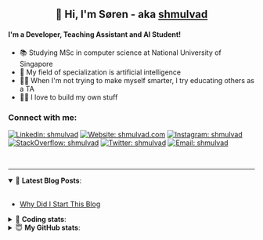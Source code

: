 <h2 align="center">
	👋 Hi, I'm Søren - aka <a href="https://shmulvad.com">shmulvad</a>
</h2>

#### I'm a Developer, Teaching Assistant and AI Student!
- 📚 Studying MSc in computer science at National University of Singapore
- 🧠 My field of specialization is artificial intelligence
- 👨‍🏫 When I'm not trying to make myself smarter, I try educating others as a TA
- 👨‍💻 I love to build my own stuff

### Connect with me:

[![Linkedin: shmulvad](https://img.shields.io/badge/shmulvad-blue?style=flat&logo=Linkedin&logoColor=white)][linkedin]
[![Website: shmulvad.com](https://img.shields.io/badge/shmulvad.com-47CCCC?&style=flat&logo=Google-Chrome&logoColor=white)][website]
[![Instagram: shmulvad](https://img.shields.io/badge/-@shmulvad-purple?style=flat&logo=Instagram&logoColor=white)][instagram]
[![StackOverflow: shmulvad](https://img.shields.io/badge/shmulvad-FE7A16?style=flat&logo=stack-overflow&logoColor=white)][stackOverflow]
[![Twitter: shmulvad](https://img.shields.io/badge/@shmulvad-1ca0f1?style=flat&logo=twitter&logoColor=white)][twitter]
[![Email: shmulvad](https://img.shields.io/badge/shmulvad-D14836?style=flat&logo=gmail&logoColor=white)][mail]

<br />

---

<details open>
 <summary>📕 <b>Latest Blog Posts</b>: </summary>

<br>

<!-- BLOG-POST-LIST:START -->
- [Why Did I Start This Blog](https://shmulvad.com/blog/why-did-start-this-blog)
<!-- BLOG-POST-LIST:END -->

</details>

<!-- --- -->

<details>
 <summary>🤖 <b>Coding stats</b>: </summary>

<br>

<!--START_SECTION:waka-->
**I'm a Night 🦉** 

```text
🌞 Morning    69 commits     ██░░░░░░░░░░░░░░░░░░░░░░░   8.2% 
🌆 Daytime    305 commits    █████████░░░░░░░░░░░░░░░░   36.27% 
🌃 Evening    291 commits    ████████░░░░░░░░░░░░░░░░░   34.6% 
🌙 Night      176 commits    █████░░░░░░░░░░░░░░░░░░░░   20.93%

```


📊 **This Week I Spent My Time On** 

```text
💬 Programming Languages: 
Python                   5 hrs 1 min         █████████████░░░░░░░░░░░░   55.41% 
Other                    1 hr 34 mins        ████░░░░░░░░░░░░░░░░░░░░░   17.3% 
Text                     1 hr 22 mins        ███░░░░░░░░░░░░░░░░░░░░░░   15.11% 
SQL                      50 mins             ██░░░░░░░░░░░░░░░░░░░░░░░   9.2% 
JavaScript               7 mins              ░░░░░░░░░░░░░░░░░░░░░░░░░   1.42%

🔥 Editors: 
VS Code                  5 hrs 38 mins       ███████████████░░░░░░░░░░   62.24% 
Sublime Text             2 hrs 8 mins        ██████░░░░░░░░░░░░░░░░░░░   23.58% 
Zsh                      1 hr 17 mins        ███░░░░░░░░░░░░░░░░░░░░░░   14.18%

🐱‍💻 Projects: 
court-cases-scraper      6 hrs 54 mins       ███████████████████░░░░░░   76.26% 
Unknown Project          1 hr 18 mins        ███░░░░░░░░░░░░░░░░░░░░░░   14.41% 
faktanet-scraper         14 mins             ░░░░░░░░░░░░░░░░░░░░░░░░░   2.76% 
Terminal                 11 mins             ░░░░░░░░░░░░░░░░░░░░░░░░░   2.14% 
beobot                   7 mins              ░░░░░░░░░░░░░░░░░░░░░░░░░   1.42%

```


 Last Updated on 29/06/2021
<!--END_SECTION:waka-->

</details>

<!-- --- -->

<details>
 <summary>😇 <b>My GitHub stats</b>: </summary>

<br>

<img align="left" alt="shmulvad's Github Stats" src="https://github-readme-stats.vercel.app/api?username=shmulvad&show_icons=true&hide_border=true" />

</details>



[website]: https://shmulvad.com
[twitter]: https://twitter.com/shmulvad
[linkedin]: https://linkedin.com/in/shmulvad
[instagram]: https://instagram.com/shmulvad
[stackOverflow]: https://stackoverflow.com/users/9248793/shmulvad
[mail]: mailto:shmulvad@gmail.com
[github]: https://github.com/shmulvad
